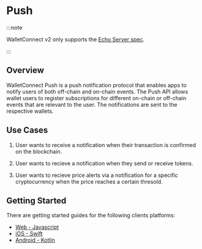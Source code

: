 # Push

:::note

WalletConnect v2 only supports the [Echo Server spec](https://github.com/WalletConnect/echo-server/blob/main/spec/spec.md).

:::

## Overview

WalletConnect Push is a push notification protocol that enables apps to notify users of both off-chain and on-chain events. The Push API allows wallet users to register subscriptions for different on-chain or off-chain events that are relevant to the user. The notifications are sent to the respective wallets.

## Use Cases

1. User wants to receive a notification when their transaction is confirmed on the blockchain.

2. User wants to recieve a notification when they send or receive tokens.

3. User wants to recieve price alerts via a notification for a specific cryptocurrency when the price reaches a certain thresold.

## Getting Started

There are getting started guides for the following clients platforms:

- [Web - Javascript](../javascript/push/installation.md)
- [iOS - Swift](../swift/push/installation.md)
- [Android - Kotlin](../kotlin/push/installation.md)
